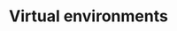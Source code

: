 ---
layout: tag-list
title: Virtual environments
menu: false
description: >
  Posts about virtual environments
---